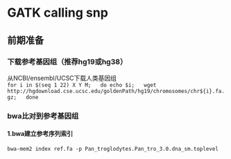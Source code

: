 # GATK calling snp
## 前期准备
### 下载参考基因组（推荐hg19或hg38）
从NCBI/ensembl/UCSC下载人类基因组  
`for i in $(seq 1 22) X Y M;  
do echo $i;  
wget http://hgdownload.cse.ucsc.edu/goldenPath/hg19/chromosomes/chr${i}.fa.gz;  
done`
### bwa比对到参考基因组
#### 1.bwa建立参考序列索引
`bwa-mem2 index ref.fa -p Pan_troglodytes.Pan_tro_3.0.dna_sm.toplevel`
